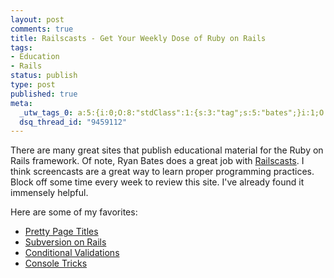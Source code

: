 ```yaml
--- 
layout: post
comments: true
title: Railscasts - Get Your Weekly Dose of Ruby on Rails
tags: 
- Education
- Rails
status: publish
type: post
published: true
meta: 
  _utw_tags_0: a:5:{i:0;O:8:"stdClass":1:{s:3:"tag";s:5:"bates";}i:1;O:8:"stdClass":1:{s:3:"tag";s:9:"Education";}i:2;O:8:"stdClass":1:{s:3:"tag";s:5:"rails";}i:3;O:8:"stdClass":1:{s:3:"tag";s:10:"railscasts";}i:4;O:8:"stdClass":1:{s:3:"tag";s:11:"screencasts";}}
  dsq_thread_id: "9459112"
---
```

There are many great sites that publish educational material for the Ruby on Rails framework. Of note, Ryan Bates does a great job with <a href="http://railscasts.com/">Railscasts</a>. I think screencasts are a great way to learn proper programming practices. Block off some time every week to review this site. I've already found it immensely helpful.

Here are some of my favorites:
<ul>
	<li><a href="http://railscasts.com/episodes/30">Pretty Page Titles</a></li>
	<li><a href="http://railscasts.com/episodes/36">Subversion on Rails</a></li>
	<li><a href="http://railscasts.com/episodes/41">Conditional Validations</a></li>
	<li><a href="http://railscasts.com/episodes/48">Console Tricks</a></li>
</ul>

